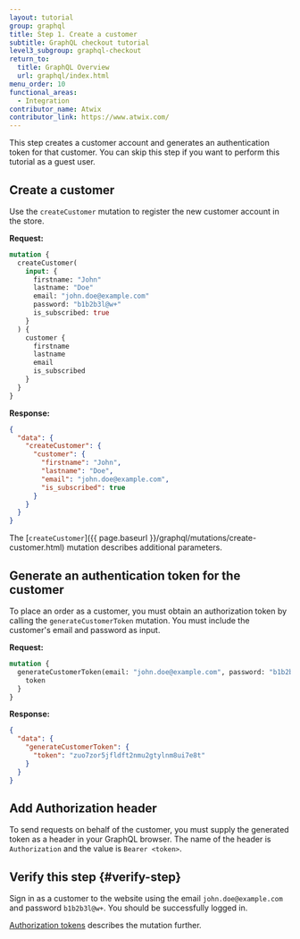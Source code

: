 ```yaml
---
layout: tutorial
group: graphql
title: Step 1. Create a customer
subtitle: GraphQL checkout tutorial
level3_subgroup: graphql-checkout
return_to:
  title: GraphQL Overview
  url: graphql/index.html
menu_order: 10
functional_areas:
  - Integration
contributor_name: Atwix
contributor_link: https://www.atwix.com/
---
```


This step creates a customer account and generates an authentication token for that customer. You can skip this step if you want to perform this tutorial as a guest user.

## Create a customer

Use the `createCustomer` mutation to register the new customer account in the store.

**Request:**

```graphql
mutation {
  createCustomer(
    input: {
      firstname: "John"
      lastname: "Doe"
      email: "john.doe@example.com"
      password: "b1b2b3l@w+"
      is_subscribed: true
    }
  ) {
    customer {
      firstname
      lastname
      email
      is_subscribed
    }
  }
}
```

**Response:**

```json
{
  "data": {
    "createCustomer": {
      "customer": {
        "firstname": "John",
        "lastname": "Doe",
        "email": "john.doe@example.com",
        "is_subscribed": true
      }
    }
  }
}
```

The [`createCustomer`]({{ page.baseurl }}/graphql/mutations/create-customer.html) mutation describes additional parameters.

## Generate an authentication token for the customer

To place an order as a customer, you must obtain an authorization token by calling the `generateCustomerToken` mutation. You must include the customer's email and password as input.

**Request:**

```graphql
mutation {
  generateCustomerToken(email: "john.doe@example.com", password: "b1b2b3l@w+") {
    token
  }
}
```

**Response:**

```json
{
  "data": {
    "generateCustomerToken": {
      "token": "zuo7zor5jfldft2nmu2gtylnm8ui7e8t"
    }
  }
}
```

## Add Authorization header

To send requests on behalf of the customer, you must supply the generated token as a header in your GraphQL browser.
The name of the header is `Authorization` and the value is `Bearer <token>`.

## Verify this step {#verify-step}

Sign in as a customer to the website using the email `john.doe@example.com` and password `b1b2b3l@w+`. You should be successfully logged in.

[Authorization tokens]({{page.baseurl}}/graphql/authorization-tokens.html) describes the mutation further.
